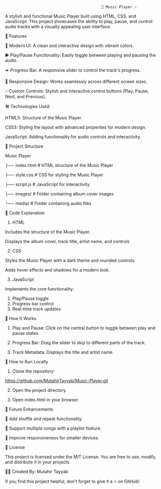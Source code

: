                                                 🎵 Music Player 🎶

A stylish and functional Music Player built using HTML, CSS, and JavaScript. This project showcases the ability to play, pause, and control audio tracks with a visually appealing user interface.

🚀 Features

🎨 Modern UI: A clean and interactive design with vibrant colors.

▶️ Play/Pause Functionality: Easily toggle between playing and pausing the audio.

⏩ Progress Bar: A responsive slider to control the track's progress.

📱 Responsive Design: Works seamlessly across different screen sizes.

🎶 Custom Controls: Stylish and interactive control buttons (Play, Pause, Next, and Previous).

🛠️ Technologies Used

HTML5: Structure of the Music Player.

CSS3: Styling the layout with advanced properties for modern design.

JavaScript: Adding functionality for audio controls and interactivity.

📂 Project Structure

Music Player

├── index.html    # HTML structure of the Music Player

├── style.css     # CSS for styling the Music Player

├── script.js     # JavaScript for interactivity

├── images/       # Folder containing album cover images

└── media/        # Folder containing audio files

📜 Code Explanation

1. HTML

Includes the structure of the Music Player.

Displays the album cover, track title, artist name, and controls

2. CSS

Styles the Music Player with a dark theme and rounded controls.

Adds hover effects and shadows for a modern look.

3. JavaScript

Implements the core functionality:

1. Play/Pause toggle
2. Progress bar control
3. Real-time track updates

🌟 How It Works

1. Play and Pause: Click on the central button to toggle between play and pause states.

2. Progress Bar: Drag the slider to skip to different parts of the track.

3. Track Metadata: Displays the title and artist name.

🔧 How to Run Locally

1. Clone the repository:

https://github.com/MutahirTayyab/Music-Player.git

2. Open the project directory.

3. Open index.html in your browser.

🎉 Future Enhancements

🔀 Add shuffle and repeat functionality.

📂 Support multiple songs with a playlist feature.

🎨 Improve responsiveness for smaller devices.

📝 License

This project is licensed under the MIT License. You are free to use, modify, and distribute it in your projects.

👨‍💻 Created By: Mutahir Tayyab

If you find this project helpful, don't forget to give it a ⭐ on GitHub!
